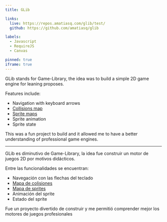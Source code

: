 ```yaml
---
title: GLib

links:
  live: https://repos.amatiasq.com/glib/test/
  github: https://github.com/amatiasq/glib

labels:
  - Javascript
  - RequireJS
  - Canvas

pinned: true
iframe: true
---
```


GLib stands for Game-Library, the idea was to build a simple 2D game engine for leaning proposes.

Features include:
- Navigation with keyboard arrows
- [Collisions map](https://github.com/amatiasq/glib/blob/master/test/main.js#L11-L15)
- [Sprite maps](https://github.com/amatiasq/glib/blob/master/test/map.js)
- Sprite animation
- Sprite state

This was a fun project to build and it allowed me to have a better understanding of professional game engines.

---

GLib es diminutivo de Game-Library, la idea fue construir un motor de juegos 2D por motivos didácticos.

Entre las funcionalidades se encuentran:
- Navegación con las flechas del teclado
- [Mapa de colisiones](https://github.com/amatiasq/glib/blob/master/test/main.js#L11-L15)
- [Mapa de sprites](https://github.com/amatiasq/glib/blob/master/test/map.js)
- Animación del sprite
- Estado del sprite

Fue un proyecto divertido de construir y me permitió comprender mejor los motores de juegos profesionales
